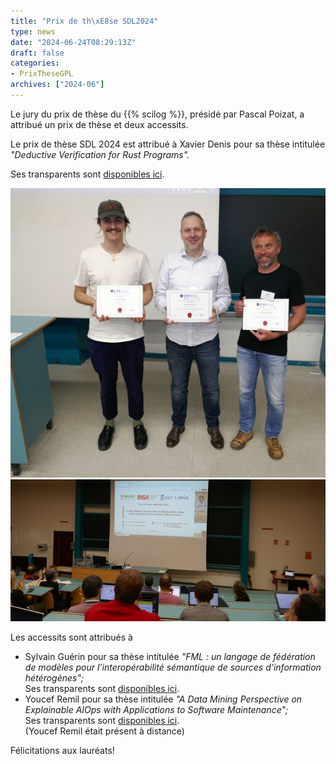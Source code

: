 ```yaml
---
title: "Prix de th\xE8se SDL2024"
type: news
date: "2024-06-24T08:29:13Z"
draft: false
categories:
- PrixTheseGPL
archives: ["2024-06"]
---
```


Le jury du prix de thèse du {{% scilog %}}, présidé par Pascal Poizat, a attribué un prix de thèse et deux accessits.

Le prix de thèse SDL 2024 est attribué à Xavier Denis pour sa thèse intitulée _"Deductive Verification for Rust Programs"._

Ses transparents sont [disponibles ici](https://gdr-gpl.cnrs.fr/sites/default/files/documentsGPL/JourneesNationales/GPL2024/DenisGDRGPL.pdf).

<img src="/assets/jpg/GPL2024PrixThese1.jpg" alt="GPL2024PrixThese1"/> 
<img src="/assets/jpg/GPL2024PrixDeThese2.jpg" alt="GPL2024PrixDeThese2"/>

Les accessits sont attribués à

  * Sylvain Guérin pour sa thèse intitulée _"FML : un langage de fédération de modèles pour l’interopérabilité sémantique de sources d’information hétérogènes";_  
Ses transparents sont [disponibles ici](https://gdr-gpl.cnrs.fr/sites/default/files/documentsGPL/JourneesNationales/GPL2024/GuerinPrixDeTheseGDRGPL.pdf).
  * Youcef Remil pour sa thèse intitulée _"A Data Mining Perspective on Explainable AIOps with Applications to Software Maintenance";_  
Ses transparents sont [disponibles ici](https://gdr-gpl.cnrs.fr/sites/default/files/documentsGPL/JourneesNationales/GPL2024/RemilPrixThese.pdf).  
(Youcef Remil était présent à distance)



Félicitations aux lauréats!
